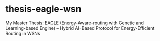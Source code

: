 # thesis-eagle-wsn
My Master Thesis: EAGLE (Energy-Aware-routing with Genetic and Learning-based Engine) – Hybrid AI-Based Protocol for Energy-Efficient Routing in WSNs
